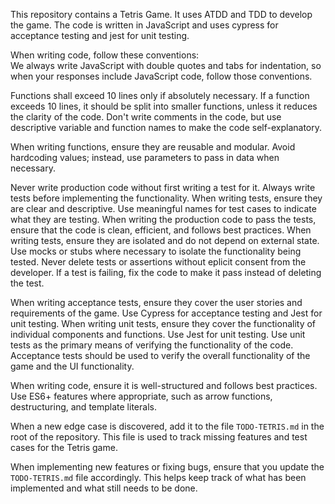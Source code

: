 This repository contains a Tetris Game. It uses ATDD and TDD to develop the game. The code is written in JavaScript and uses cypress for acceptance testing and jest for unit testing.

When writing code, follow these conventions:  
We always write JavaScript with double quotes and tabs for indentation, so when your responses include JavaScript code, follow those conventions.

Functions shall exceed 10 lines only if absolutely necessary. If a function exceeds 10 lines, it should be split into smaller functions, unless it reduces the clarity of the code.
Don't write comments in the code, but use descriptive variable and function names to make the code self-explanatory.

When writing functions, ensure they are reusable and modular. Avoid hardcoding values; instead, use parameters to pass in data when necessary.

Never write production code without first writing a test for it. Always write tests before implementing the functionality.
When writing tests, ensure they are clear and descriptive. Use meaningful names for test cases to indicate what they are testing.
When writing the production code to pass the tests, ensure that the code is clean, efficient, and follows best practices.
When writing tests, ensure they are isolated and do not depend on external state. Use mocks or stubs where necessary to isolate the functionality being tested.
Never delete tests or assertions without eplicit consent from the developer. If a test is failing, fix the code to make it pass instead of deleting the test.

When writing acceptance tests, ensure they cover the user stories and requirements of the game. Use Cypress for acceptance testing and Jest for unit testing.
When writing unit tests, ensure they cover the functionality of individual components and functions. Use Jest for unit testing.
Use unit tests as the primary means of verifying the functionality of the code. Acceptance tests should be used to verify the overall functionality of the game and the UI functionality.

When writing code, ensure it is well-structured and follows best practices. Use ES6+ features where appropriate, such as arrow functions, destructuring, and template literals.

When a new edge case is discovered, add it to the file `TODO-TETRIS.md` in the root of the repository. This file is used to track missing features and test cases for the Tetris game.

When implementing new features or fixing bugs, ensure that you update the `TODO-TETRIS.md` file accordingly. This helps keep track of what has been implemented and what still needs to be done.
